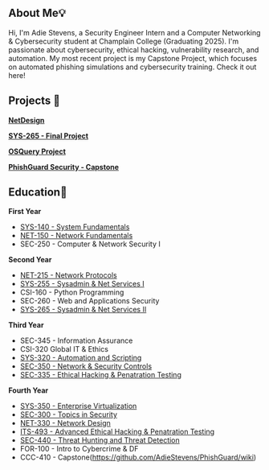 ## About Me💡

Hi, I'm Adie Stevens, a Security Engineer Intern and a Computer Networking & Cybersecurity student at Champlain College (Graduating 2025). I'm passionate about cybersecurity, ethical hacking, vulnerability research, and automation. My most recent project is my Capstone Project, which focuses on automated phishing simulations and cybersecurity training. Check it out here!

## Projects 🚀

**[NetDesign](https://docs.google.com/presentation/d/1trGD1k8mXvliOi7bM2F-mEaMD6VK8ugNdiw4pilw1Eo/edit#slide=id.g6dd865c13b_0_21954)**

**[SYS-265 - Final Project](https://github.com/IronMansDaughter/Final-SYS-Project/wiki)**

**[OSQuery Project](https://github.com/AdieStevens/OSQuery-Project/wiki)**

**[PhishGuard Security - Capstone](https://github.com/AdieStevens/PhishGuard/wiki)**

## Education📖

**First Year**

* [SYS-140 - System Fundamentals](https://github.com/AdieStevens/SYS-140/wiki/SYS-140)
* [NET-150 - Network Fundamentals](https://github.com/AdieStevens/NET-150/wiki)
* SEC-250 - Computer & Network Security I

**Second Year**

* [NET-215 - Network Protocols](https://github.com/AdieStevens/NET-215-)
* [SYS-255 - Sysadmin & Net Services I](https://github.com/AdieStevens/SYS255/wiki)
* CSI-160 - Python Programming
* SEC-260 - Web and Applications Security
* [SYS-265 - Sysadmin & Net Services II](https://github.com/AdieStevens/SYS-265/wiki)

**Third Year**

* SEC-345 - Information Assurance
* CSI-320 Global IT & Ethics
* [SYS-320 - Automation and Scripting](https://github.com/AdieStevens/SYS320-01)
* [SEC-350 - Network & Security Controls](https://github.com/AdieStevens/SEC-350-01/wiki)
* [SEC-335 - Ethical Hacking & Penatration Testing](https://github.com/AdieStevens/SEC-335-51/wiki)

**Fourth Year**

* [SYS-350 - Enterprise Virtualization](https://github.com/AdieStevens/SYS-350/wiki)
* [SEC-300 - Topics in Security](https://github.com/AdieStevens/SEC-300/wiki)
* [NET-330 - Network Design](https://github.com/AdieStevens/NET-330/wiki)
* [ITS-493 - Advanced Ethical Hacking & Penatration Testing](https://github.com/AdieStevens/ITS-493/wiki)
* [SEC-440 - Threat Hunting and Threat Detection](https://github.com/AdieStevens/SEC-440/wiki)
* FOR-100 - Intro to Cybercrime & DF
* CCC-410 - Capstone(https://github.com/AdieStevens/PhishGuard/wiki)
  
